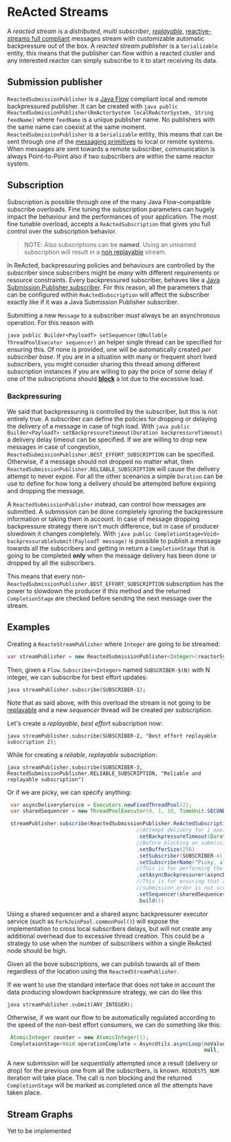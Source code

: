 # ReActed Streams

A *reacted stream* is a *distributed*, *multi subscriber*, [*replayable*](replaying.md), [reactive-streams full compliant](https://www.reactive-streams.org/) messages stream with customizable automatic backpressure
out of the box. A *reacted stream publisher* is a `Serializable` entity, this means that the publisher can flow within
a reacted cluster and any interested reactor can simply subscribe to it to start receiving its data.

## Submission publisher

`ReactedSubmissionPublisher` is a [Java Flow](https://docs.oracle.com/javase/9/docs/api/java/util/concurrent/Flow.html) compliant local and remote backpressured publisher.
It can be created with ```java public ReactedSubmissionPublisher(ReActorSystem localReActorSystem, String feedName)``` where `feedName` is a unique
publisher name. No publishers with the same name can coexist at the same moment.
`ReactedSubmissionPublisher` is a `Serializable` entity, this means that can be sent through one of the [messaging primitives](messaging.md) to local or remote systems. 
When messages are sent towards a remote subscriber, communication is always Point-to-Point also if two subscribers are within the same reactor system.

## Subscription

Subscription is possible through one of the many Java Flow-compatible subscribe overloads. Fine tuning the subscription
parameters can hugely impact the behaviour and the performances of your application. The most fine tunable overload,
accepts a `ReActedSubscription` that gives you full control over the subscription behavior.

> NOTE: Also subscriptions can be **named**. Using an unnamed subscription will result in a [non replayable](replaying.md) stream.

In ReActed, backpressuring policies and behaviours are controlled by the subscriber since subscribers might be *many* with different
requirements or resource constraints. Every backpressured subscriber, behaves like a [Java Submission Publisher subscriber](https://docs.oracle.com/javase/9/docs/api/java/util/concurrent/SubmissionPublisher.html).
For this reason, all the parameters that can be configured within `ReActedSubscription` will affect the subscriber exactly like if it was a Java Submission Publisher subscriber.

Submitting a new `Message` to a subscriber *must* always be an asynchronous operation. For this reason with  

```java public Builder<PayloadT> setSequencer(@Nullable ThreadPoolExecutor sequencer)``` an helper single thread can be specified for ensuring this. Of none is provided,
one will be automatically created *per subscriber base*. If you are in a situation with many or frequent short lived subscribers, you might consider sharing this thread among
different subscription instances if you are willing to pay the price of some delay if one of the subscriptions should [**block**](#Backpressuring) a lot due to the excessive load.

### Backpressuring

We said that backpressuring is controlled by the subscriber, but this is not entirely true. A subscriber can define the policies for dropping or delaying 
the delivery of a message in case of high load. With ```java public Builder<PayloadT> setBackpressureTimeout(Duration backpressureTimeout)``` a delivery
delay timeout can be specified. If we are willing to drop new messages in case of congestion, `ReactedSubmissionPublisher.BEST_EFFORT_SUBSCRIPTION` can be specified.
Otherwise, if a message should not dropped no matter what, then `ReactedSubmissionPublisher.RELIABLE_SUBSCRIPTION` will cause the delivery attempt to never expire.
For all the other scenarios a simple `Duration` can be use to define for how long a delivery should be attempted before expiring and dropping the message.
  
A `ReactedSubmissionPublisher` instead, can control how messages are submitted. A submission can be done completely ignoring the backpressure information
or taking them in account. In case of message dropping backpressure strategy there isn't much difference, but in case of producer slowdown it changes
completely. With ```java public CompletionStage<Void> backpressurableSubmit(PayloadT message)``` is possible to publish a message towards all the
subscribers and getting in return a `CompletionStage` that is going to be completed **only** when the message delivery has been done or dropped by
all the subscribers.

This means that every non-`ReactedSubmissionPublisher.BEST_EFFORT_SUBSCRIPTION` subscription has the power to slowdown the producer if this method and
the returned `CompletionStage` are checked before sending the next message over the stream.

## Examples

Creating a `ReacteStreamPublisher` where `Integer` are going to be streamed:

```java 
var streamPublisher = new ReactedSubmissionPublisher<Integer>(reactorSystem, "Test-Integer-Streamer-Publisher");
```
Then, given a `Flow.Subscriber<Integer>` named `SUBSCRIBER-$(N)` with N integer, we can subscribe for best effort updates:

```java streamPublisher.subscribe(SUBSCRIBER-1);```

Note that as said above, with this overload the stream is not going to be [replayable](replaying.md) and a new *sequencer* thread will be created per subscription.

Let's create a *replayable*, *best effort* subscription now:

```java streamPublisher.subscribe(SUBSCRIBER-2, "Best effort replayable subscription 2);```

While for creating a *reliable*, *replayable* subscription:

```java streamPublisher.subscribe(SUBSCRIBER-3, ReactedSubmissionPublisher.RELIABLE_SUBSCRIPTION, "Reliable and replayable subscription")```

Or if we are picky, we can specify anything:

```java
 var asyncDeliveryService = Executors.newFixedThreadPool(2);
 var sharedSequencer = new ThreadPoolExecutor(0, 1, 10, TimeUnit.SECONDS, new LinkedBlockingDeque<>());

 streamPublisher.subscribe(ReactedSubmissionPublisher.ReActedSubscription.<Integer>newBuilder()
                                          //Attempt delivery for 1 maximum 1 minute before giving up and dropping the update
                                          .setBackpressureTimeout(Duration.ofMinutes(1))
                                          //Before blocking on submission for lack of space, 256 entries can be temporarily stored into the internal buffer 
                                          .setBufferSize(256)
                                          .setSubscriber(SUBSCRIBER-4)
                                          .setSubscriberName("Picky, almost best effort subscription")
                                          //This is for performing the async backpressure  
                                          .setAsyncBackpressurer(asyncDeliveryService)
                                          //This is for ensuring that a submission request is never blocking even if the buffer is full and the 
                                          //submission order is not scrambled  
                                          .setSequencer(sharedSequencer)
                                          .build())
```
Using a shared sequencer and a shared async backpressurer executor service (such as `ForkJoinPool.commonPool()`) will expose the implementation 
to cross local subscribers delays, but will not create any additional overhead due to excessive thread creation. This could be a strategy
to use when the number of subscribers within a single ReActed node should be high.

Given all the bove subscriptions, we can publish towards all of them regardless of the location using the `ReactedStreamPublisher`.

If we want to use the standard interface that does not take in account the data producing slowdown backpressure strategy, we can do like this

```java streamPublisher.submit(ANY_INTEGER);```

Otherwise, if we want our flow to be automatically regulated according to the speed of the non-best effort consumers, we can do something like this:

```java
 AtomicInteger counter = new AtomicInteger(1);
 CompletaionStage<Void operationComplete = AsyncUtils.asyncLoop(noValue -> streamPublisher.backpressurableSubmit(counter.getAndIncrement()), 
                                                                null, (Void)null, REQUESTS_NUM);
```
A new submission will be *sequentially* attempted once a result (delivery or drop) for the previous one from all the subscribers, is known. `REQUESTS_NUM` iteration will take
place. The call is non blocking and the returned `CompletionStage` will be marked as completed once all the attempts have taken place.

## Stream Graphs

Yet to be implemented

